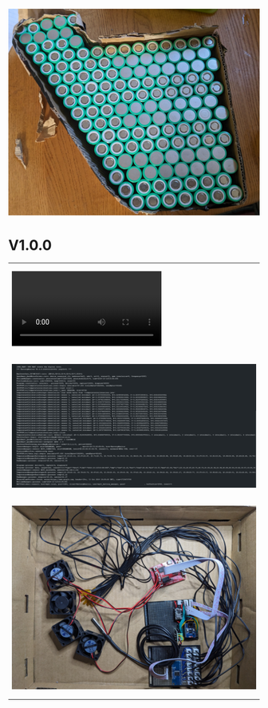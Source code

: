![Battery Cells](optimiser/battery_cells_image.jpg)


<h1>V1.0.0</h1>

<table>
  <tr><td>
    
<video src="materials/v1_0_0_android.mp4"></video>

  </td><td>
  </td></tr>
  <tr><td colspan="2">

![Arduino](materials/v1_0_0_arduino.jpg)
  
  </td></tr>
  <tr><td colspan="2">

![Arduino](arduino/Battery_Monitor/assets/hardware_layout.jpg)

  </td></tr>
</table>
